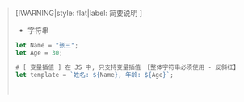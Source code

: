 <br/>

>[!WARNING|style: flat|label: 简要说明 ]
>
>- 字符串
>
> ```javascript
>let Name = "张三";
> let Age = 30;
>
> # [ 变量插值 ] 在 JS 中, 只支持变量插值 【整体字符串必须使用 - 反斜杠】
>let template = `姓名: ${Name}, 年龄: ${Age}`;
>
>
>```
>
>
>
><br/>
